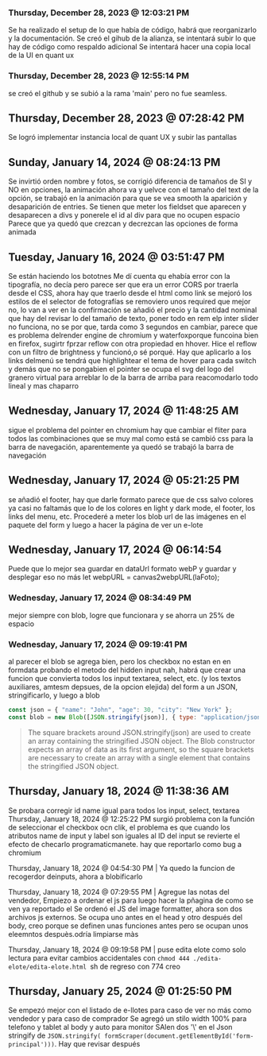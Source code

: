 ### Thursday, December 28, 2023 @ 12:03:21 PM

Se ha realizado el setup de lo que había de código, habrá que reorganizarlo y la documentación.
Se creó el gihub de la alianza, se intentará subir lo que hay de código como respaldo adicional
Se intentará hacer una copia local de la UI en quant ux 

### Thursday, December 28, 2023 @ 12:55:14 PM

se creó el github y se subió a la rama 'main' pero no fue seamless.

## Thursday, December 28, 2023 @ 07:28:42 PM

Se logró implementar instancia local de quant UX y subir las pantallas

## Sunday, January 14, 2024 @ 08:24:13 PM

Se invirtió orden nombre y fotos, se corrigió diferencia de tamaños de SI y NO en opciones, la animación ahora va y uelvce con el tamaño del text de la opción, se trabajó en la animación para que se vea smooth la aparición y desaparición de entries.
Se tienen que meter los fieldset que aparecen y desaparecen a divs y ponerele el id al div para que no ocupen espacio
Parece que ya quedó que crezcan y decrezcan las opciones de forma animada

## Tuesday, January 16, 2024 @ 03:51:47 PM

Se están haciendo los bototnes
Me dí cuenta qu ehabía error con la tipografía, no decía pero parece ser que era un error CORS por traerla desde el CSS, ahora hay que traerlo desde el html como link
se mejoró los estilos de el selector de fotografías
se removiero unos required que mejor no, lo van a ver en la confirmación
se añadió el precio y la cantidad nominal que hay del 
revisar lo del tamaño de texto, poner todo en rem
elp inter slider no funciona, no se por que, tarda como 3 segundos en cambiar, parece que es problema delrender engine de chromium y waterfoxporque funcoina bien en firefox, sugirtr fprzar reflow con otra propiedad en hhover. Hice el reflow con un filtro de brightness y funcionó,o sé porqué. Hay que aplicarlo a los links delmenú
se tendrá que highlightear el tema de hover para cada switch y demás que no se pongabien el pointer
se ocupa el svg del logo del granero virtual para arreblar lo de la barra de arriba para reacomodarlo todo lineal y mas chaparro


## Wednesday, January 17, 2024 @ 11:48:25 AM

sigue el problema del pointer en chromium 
hay que cambiar el fliter para todos las combinaciones que se muy mal como está
se cambió css para la barra de navegación, aparentemente ya quedó
se trabajó la barra de navegación

## Wednesday, January 17, 2024 @ 05:21:25 PM
se añadió el footer, hay que darle formato
parece que de css salvo colores ya casi no faltamás que lo de los colores en light y dark mode, el footer, los links del menu, etc.
Procederé a meter los blob url de las imágenes en el paquete del form y luego a hacer la página de ver un e-lote
## Wednesday, January 17, 2024 @ 06:14:54 
Puede que lo mejor sea guardar en dataUrl formato webP y guardar y desplegar eso no más let webpURL = canvas2webpURL(laFoto);

### Wednesday, January 17, 2024 @ 08:34:49 PM
mejor siempre con blob, logre que funcionara y se ahorra un 25% de espacio

### Wednesday, January 17, 2024 @ 09:19:41 PM
al parecer el blob se agrega bien, pero los checkbox no estan en en formdata
probando el metodo del hidden input
nah, habrá que crear una funcion que convierta todos los input textarea, select, etc. (y los textos auxiliares, amtesm depsues, de la opcion elejida) del form a un JSON, stringificarlo, y luego a blob

```js
const json = { "name": "John", "age": 30, "city": "New York" };
const blob = new Blob([JSON.stringify(json)], { type: "application/json" });

```

>The square brackets around JSON.stringify(json) are used to create an array containing the stringified JSON object. The Blob constructor expects an array of data as its first argument, so the square brackets are necessary to create an array with a single element that contains the stringified JSON object.

## Thursday, January 18, 2024 @ 11:38:36 AM
Se probara corregir id name igual para todos los input, select, textarea
Thursday, January 18, 2024 @ 12:25:22 PM surgió problema con la función de seleccionar el checkbox ocn clik, el problema es que cuando los atributos name de input y label son iguales al ID del input se revierte el efecto de checarlo programaticmanete. hay que reportarlo como bug a chromium

Thursday, January 18, 2024 @ 04:54:30 PM | Ya quedo la funcion de recogerdor deinputs, ahora a blobificarlo

Thursday, January 18, 2024 @ 07:29:55 PM | Agregue las notas del vendedor, Empiezo a ordenar el js para luego hacer la pñagina de como se ven ya reportado el 
Se ordenó el JS del image formatter, ahora son dos archivos js externos. Se ocupa uno antes en el head y otro después del body, creo porque se definen unas funciones antes pero se ocupan unos eleemntos despuès.odría limpiarse màs

Thursday, January 18, 2024 @ 09:19:58 PM | puse edita elote como solo lectura para evitar cambios accidentales con `chmod 444 ./edita-elote/edita-elote.html `sh de regreso con 774 creo

## Thursday, January 25, 2024 @ 01:25:50 PM

Se empezó mejor con el listado de e-llotes para caso de ver no más como vendedor y para caso de comprador
Se agregó un stilo width 100% para telefono y tablet al body y auto para monitor
SAlen dos '\\' en el Json stringify de `JSON.stringify( formScraper(document.getElementById('form-principal')))`. Hay que revisar después